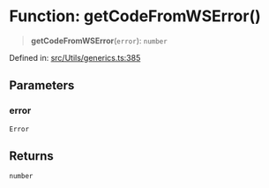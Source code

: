 # Function: getCodeFromWSError()

> **getCodeFromWSError**(`error`): `number`

Defined in: [src/Utils/generics.ts:385](https://github.com/Fokusdotid/bail/blob/a029a4f9908cd3806112e8438f5a31dda1376b84/src/Utils/generics.ts#L385)

## Parameters

### error

`Error`

## Returns

`number`
